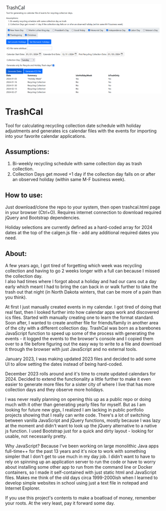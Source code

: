 <img src="TrashCal-preview.png" />

# TrashCal
Tool for calculating recycling collection date schedule with holiday adjustments and generates ics calendar files with the events for importing into your favorite calendar applications.  
            
## Assumptions:
1. Bi-weekly recycling schedule with same collection day as trash collection.
2. Collection Days get moved +1 day if the collection day falls on or after an observed holiday (within same M-F business week).


## How to use:
Just download/clone the repo to your system, then open trashcal.html page in your browser (Ctrl+O).  Requires internet connection to download required jQuery and Bootstrap dependencies.

Holiday selections are currently defined as a hard-coded array for 2024 dates at the top of the calgen.js file - add any additional required dates you need.  

## About:
A few years ago, I got tired of forgetting which week was recycling collection and having to go 2 weeks longer with a full can because I missed the collection day.  
I also had times where I forgot about a holiday and had our cans out a day early which meant I had to bring the can back in or walk further to take the trash out that night (in North Dakota winters, that can be more of a pain than you think).

At first I just manually created events in my calendar.  I got tired of doing that real fast, then I looked further into how calendar apps work and discovered ics files. Started with manually creating one to learn the format standard. Soon after, I wanted to create another file for friends/family in another area of the city with a different collection day. TrashCal was born as a barebones JavaScript function to speed up some of the process with generating the events - it logged the events to the browser's console and I copied them over to a file before figuring out the easy way to write to a file and download it through the browser with just JavaScript and no external tools.

January 2023, I was making updated 2023 files and decided to add some UI to allow setting the dates instead of being hard-coded.

December 2023 rolls around and it's time to create updated calendars for 2024.  Decided to extend the functionality a little further to make it even easier to generate more files for a sister city of where I live that has more collection days and they observe more holidays.

I was never really planning on opening this up as a public repo or doing much with it other than generating yearly files for myself. But as I am looking for future new gigs, I realized I am lacking in public portfolio projects showing that I really can write code. There's a lot of switching between vanilla JavaScript and jQuery functions, mostly because I was lazy at the moment and didn't want to look up the jQuery alternative to a native js function. I used Bootstrap just for a quick and dirty layout - looking for usable, not necessarily pretty.

Why JavaScript?  Because I've been working on large monolithic Java apps full-time++ for the past 13 years and it's nice to work with something simpler that I don't get to use much in my day job.  I didn't want to have to rely on spinning up an application server to run the code or have to worry about installing some other app to run from the command line or Docker containers, so I made it self-contained with just static html and JavaScript files.  Makes me think of the old days circa 1999-2000ish when I learned to develop simple websites in school using just a text file in notepad and Internet Explorer.

If you use this project's contents to make a boatload of money, remember your roots. At the very least, pay it forward some day.
